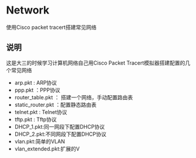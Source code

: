 # Network
使用Cisco packet tracert搭建常见网络

## 说明
  这是大三的时候学习计算机网络自己用Cisco Packet Tracert模拟器搭建配置的几个常见网络
- arp.pkt : ARP协议
- ppp.pkt ：PPP协议
- router_table.pkt ： 搭建一个网络，手动配置路由表
- static_router.pkt ：配置静态路由表
- telnet.pkt : Telnet协议
- tftp.pkt : Tftp协议
- DHCP_1.pkt:同一网段下配置DHCP协议
- DHCP_2.pkt:不同网段下配置DHCP协议
- vlan.pkt:简单的VLAN
- vlan_extended.pkt:扩展的V
